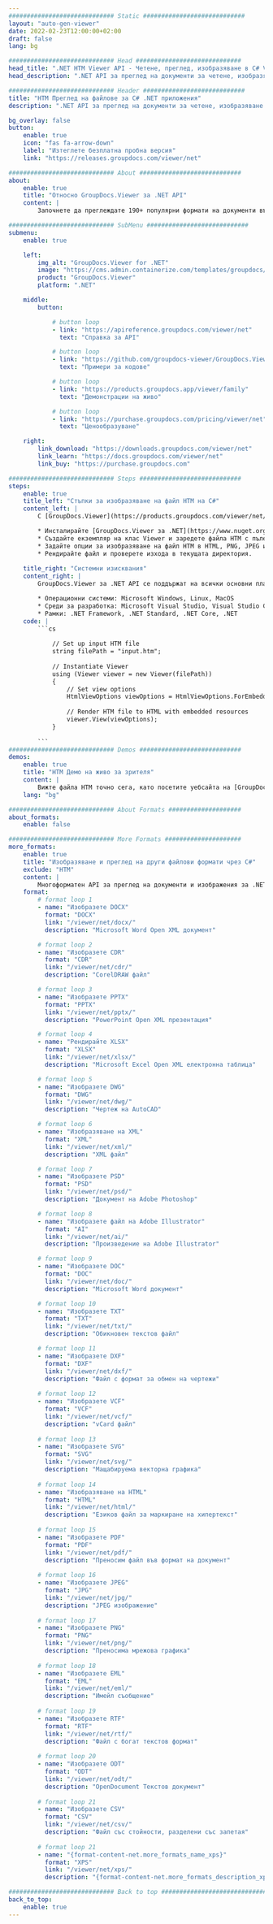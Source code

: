 ```yaml
---
############################# Static ############################
layout: "auto-gen-viewer"
date: 2022-02-23T12:00:00+02:00
draft: false
lang: bg

############################# Head #############################
head_title: ".NET HTM Viewer API - Четене, преглед, изобразяване в C# VB.NET"
head_description: ".NET API за преглед на документи за четене, изобразяване и показване на HTM във всеки тип C#, ASP.NET, VB.NET и .NET Core приложения."

############################# Header ############################
title: "HTM Преглед на файлове за C# .NET приложения" 
description: ".NET API за преглед на документи за четене, изобразяване и показване на HTM файл във всеки тип C#, ASP.NET, VB.NET и .NET Core приложения. Вижте изобразените файлове с истинско форматиране и оформление в HTML5, PDF или като изображение, като използвате няколко реда от кода." 

bg_overlay: false
button:
    enable: true
    icon: "fas fa-arrow-down"
    label: "Изтеглете безплатна пробна версия"
    link: "https://releases.groupdocs.com/viewer/net"

############################# About ############################
about:
    enable: true
    title: "Относно GroupDocs.Viewer за .NET API" 
    content: |
        Започнете да преглеждате 190+ популярни формати на документи във вашите .NET приложения с помощта на GroupDocs.Viewer за .NET API, като добавите няколко реда код. Разработчиците могат лесно да показват PDF, Word Processing, Excel Spreadsheet, Presentation, Visio, Project, Outlook и много други популярни формати на документи в режими HTML5, изображения или PDF. Изобразяването на документа е бързо, идентично с оригиналния изходен файл и не изисква инсталиране на допълнителен софтуер или други външни библиотеки.

############################# SubMenu ############################
submenu:
    enable: true

    left:
        img_alt: "GroupDocs.Viewer for .NET"
        image: "https://cms.admin.containerize.com/templates/groupdocs/images/product-logos/90x90-noborder/groupdocs-viewer-net.png"
        product: "GroupDocs.Viewer"
        platform: ".NET"

    middle:
        button:

            # button loop
            - link: "https://apireference.groupdocs.com/viewer/net"
              text: "Справка за API"

            # button loop
            - link: "https://github.com/groupdocs-viewer/GroupDocs.Viewer-for-.NET"
              text: "Примери за кодове"

            # button loop
            - link: "https://products.groupdocs.app/viewer/family"
              text: "Демонстрации на живо"

            # button loop
            - link: "https://purchase.groupdocs.com/pricing/viewer/net"
              text: "Ценообразуване"

    right:
        link_download: "https://downloads.groupdocs.com/viewer/net"
        link_learn: "https://docs.groupdocs.com/viewer/net"
        link_buy: "https://purchase.groupdocs.com"

############################# Steps ############################
steps:
    enable: true
    title_left: "Стъпки за изобразяване на файл HTM на C#" 
    content_left: |
        С [GroupDocs.Viewer](https://products.groupdocs.com/viewer/net/) можете да изобразите HTM в HTML, JPEG, PNG или PDF в няколко стъпки.

        * Инсталирайте [GroupDocs.Viewer за .NET](https://www.nuget.org/packages/groupdocs.viewer), като използвате любимия си мениджър на пакети. 
        * Създайте екземпляр на клас Viewer и заредете файла HTM с пълен път. 
        * Задайте опции за изобразяване на файл HTM в HTML, PNG, JPEG или PDF формат. 
        * Рендирайте файл и проверете изхода в текущата директория. 
        
    title_right: "Системни изисквания" 
    content_right: |
        GroupDocs.Viewer за .NET API се поддържат на всички основни платформи и операционни системи. Преди да изпълните кода по-долу, моля, уверете се, че имате следните предпоставки, инсталирани на вашата система.

        * Операционни системи: Microsoft Windows, Linux, MacOS 
        * Среди за разработка: Microsoft Visual Studio, Visual Studio Code, .NET CLI 
        * Рамки: .NET Framework, .NET Standard, .NET Core, .NET 
    code: |
        ```cs
                        
            // Set up input HTM file
            string filePath = "input.htm";
        
            // Instantiate Viewer
            using (Viewer viewer = new Viewer(filePath))
            {
            	// Set view options 
            	HtmlViewOptions viewOptions = HtmlViewOptions.ForEmbeddedResources();
                    
            	// Render HTM file to HTML with embedded resources
            	viewer.View(viewOptions);
            }
             
        ```
############################# Demos ############################
demos:
    enable: true
    title: "HTM Демо на живо за зрителя"
    content: |
        Вижте файла HTM точно сега, като посетите уебсайта на [GroupDocs.Viewer Online Apps](https://products.groupdocs.app/viewer/htm).
    lang: "bg"

############################# About Formats ####################
about_formats:
    enable: false

############################# More Formats #####################
more_formats:
    enable: true
    title: "Изобразяване и преглед на други файлови формати чрез C#"
    exclude: "HTM"
    content: |
        Многоформатен API за преглед на документи и изображения за .NET. Вижте някои от популярните файлови формати по-долу без външни програми за преглед.
    format: 
        # format loop 1
        - name: "Изобразете DOCX"
          format: "DOCX"
          link: "/viewer/net/docx/"
          description: "Microsoft Word Open XML документ" 

        # format loop 2
        - name: "Изобразете CDR" 
          format: "CDR"
          link: "/viewer/net/cdr/"
          description: "CorelDRAW файл" 

        # format loop 3
        - name: "Изобразете PPTX"
          format: "PPTX"
          link: "/viewer/net/pptx/"
          description: "PowerPoint Open XML презентация" 

        # format loop 4
        - name: "Рендирайте XLSX"
          format: "XLSX"
          link: "/viewer/net/xlsx/"
          description: "Microsoft Excel Open XML електронна таблица" 

        # format loop 5
        - name: "Изобразете DWG"
          format: "DWG"
          link: "/viewer/net/dwg/"
          description: "Чертеж на AutoCAD"

        # format loop 6
        - name: "Изобразяване на XML"
          format: "XML"
          link: "/viewer/net/xml/"
          description: "XML файл"

        # format loop 7
        - name: "Изобразете PSD"
          format: "PSD"
          link: "/viewer/net/psd/"
          description: "Документ на Adobe Photoshop"

        # format loop 8
        - name: "Изобразете файл на Adobe Illustrator"
          format: "AI"
          link: "/viewer/net/ai/"
          description: "Произведение на Adobe Illustrator"

        # format loop 9
        - name: "Изобразете DOC"
          format: "DOC"
          link: "/viewer/net/doc/"
          description: "Microsoft Word документ" 

        # format loop 10
        - name: "Изобразете TXT" 
          format: "TXT"
          link: "/viewer/net/txt/"
          description: "Обикновен текстов файл" 

        # format loop 11
        - name: "Изобразете DXF" 
          format: "DXF"
          link: "/viewer/net/dxf/"
          description: "Файл с формат за обмен на чертежи"  
          
        # format loop 12
        - name: "Изобразете VCF"
          format: "VCF"
          link: "/viewer/net/vcf/"
          description: "vCard файл"  
              
        # format loop 13
        - name: "Изобразете SVG"
          format: "SVG"
          link: "/viewer/net/svg/"
          description: "Мащабируема векторна графика" 
          
        # format loop 14
        - name: "Изобразяване на HTML"
          format: "HTML"
          link: "/viewer/net/html/"
          description: "Езиков файл за маркиране на хипертекст" 
          
        # format loop 15
        - name: "Изобразете PDF"
          format: "PDF"
          link: "/viewer/net/pdf/"
          description: "Преносим файл във формат на документ"
          
        # format loop 16
        - name: "Изобразете JPEG"
          format: "JPG"
          link: "/viewer/net/jpg/"
          description: "JPEG изображение"
          
        # format loop 17
        - name: "Изобразете PNG"
          format: "PNG"
          link: "/viewer/net/png/"
          description: "Преносима мрежова графика" 
          
        # format loop 18
        - name: "Изобразете EML"
          format: "EML"
          link: "/viewer/net/eml/"
          description: "Имейл съобщение" 
          
        # format loop 19
        - name: "Изобразете RTF"
          format: "RTF"
          link: "/viewer/net/rtf/"
          description: "Файл с богат текстов формат" 
          
        # format loop 20
        - name: "Изобразете ODT"
          format: "ODT"
          link: "/viewer/net/odt/"
          description: "OpenDocument Текстов документ" 
          
        # format loop 21
        - name: "Изобразете CSV"
          format: "CSV"
          link: "/viewer/net/csv/"
          description: "Файл със стойности, разделени със запетая" 
          
        # format loop 21
        - name: "{format-content-net.more_formats_name_xps}"
          format: "XPS"
          link: "/viewer/net/xps/"
          description: "{format-content-net.more_formats_description_xps}" 

############################# Back to top ###############################
back_to_top:
    enable: true
---
```

